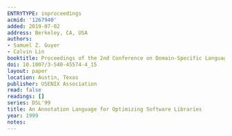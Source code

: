 ```yaml
---
ENTRYTYPE: inproceedings
acmid: '1267940'
added: 2019-07-02
address: Berkeley, CA, USA
authors:
- Samuel Z. Guyer
- Calvin Lin
booktitle: Proceedings of the 2nd Conference on Domain-Specific Languages - Volume 2
doi: 10.1007/3-540-45574-4_15
layout: paper
location: Austin, Texas
publisher: USENIX Association
read: false
readings: []
series: DSL'99
title: An Annotation Language for Optimizing Software Libraries
year: 1999
notes:
---
```

